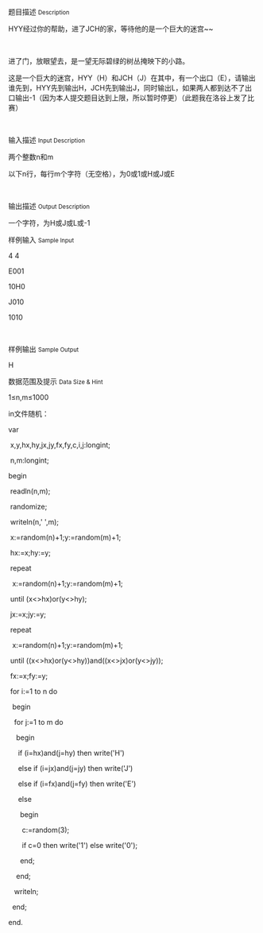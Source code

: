 <div class="panel panel-default">
<div class="area-title">
<span>
题目描述
<small>Description</small>
</span></div>
<div class="panel-body">

<p>HYY经过你的帮助，进了JCH的家，等待他的是一个巨大的迷宫~~</p><p><br></p><p>进了门，放眼望去，是一望无际碧绿的树丛掩映下的小路。</p><p>这是一个巨大的迷宫，HYY（H）和JCH（J）在其中，有一个出口（E），请输出谁先到，HYY先到输出H，JCH先到输出J，同时输出L，如果两人都到达不了出口输出-1（因为本人提交题目达到上限，所以暂时停更）<span style="font-family: 'Segoe UI', 'Lucida Grande', Helvetica, Arial, 'Microsoft YaHei', FreeSans, Arimo, 'Droid Sans', 'wenquanyi micro hei', 'Hiragino Sans GB', 'Hiragino Sans GB W3', FontAwesome, sans-serif;">（此题我在洛谷上发了比赛）</span></p><p><br></p>

</div>
</div>

<div class="panel panel-default">
<div class="area-title">
<span>
输入描述
<small>Input Description</small>
</span></div>
<div class="panel-body">
<p>两个整数n和m</p><p>以下n行，每行m个字符（无空格），为0或1或H或J或E</p><p><br></p>

</div>
</div>
<div  class="panel panel-default">
<div class="area-title">
<span>
输出描述
<small>Output Description</small>
</span></div>
<div class="panel-body">

<p>一个字符，为H或J或L或-1</p>

</div>
</div>


<div class="panel panel-default">
<div class="area-title">
<span>
样例输入
<small>Sample Input</small>
</span></div>
<div class="panel-body">
<p>4 4</p><p>E001</p><p>10H0</p><p>J010</p><p>1010</p><p><br></p>

</div>
</div>

<div class="panel panel-default">
<div class="area-title">
<span>
样例输出
<small>Sample Output</small>
</span></div>
<div class="panel-body">
<p>H</p>

</div>
</div>

<div class="panel panel-default">
<div class="area-title">
<span>
数据范围及提示
<small>Data Size & Hint</small>
</span></div>
<div class="panel-body">
<p>1≤n,m≤1000</p><p>in文件随机：</p><p>var</p><p> x,y,hx,hy,jx,jy,fx,fy,c,i,j:longint;</p><p> n,m:longint;</p><p>begin</p><p> readln(n,m);</p><p> randomize;</p><p> writeln(n,' ',m);</p><p> x:=random(n)+1;y:=random(m)+1;</p><p> hx:=x;hy:=y;</p><p> repeat</p><p>  x:=random(n)+1;y:=random(m)+1;</p><p> until (x&lt;&gt;hx)or(y&lt;&gt;hy);</p><p> jx:=x;jy:=y;</p><p> repeat</p><p>  x:=random(n)+1;y:=random(m)+1;</p><p> until ((x&lt;&gt;hx)or(y&lt;&gt;hy))and((x&lt;&gt;jx)or(y&lt;&gt;jy));</p><p> fx:=x;fy:=y;</p><p> for i:=1 to n do</p><p>  begin</p><p>   for j:=1 to m do</p><p>    begin</p><p>     if (i=hx)and(j=hy) then write('H')</p><p>     else if (i=jx)and(j=jy) then write('J')</p><p>     else if (i=fx)and(j=fy) then write('E')</p><p>     else</p><p>      begin</p><p>       c:=random(3);</p><p>       if c=0 then write('1') else write('0');</p><p>      end;</p><p>    end;</p><p>   writeln;</p><p>  end;</p><p>end.</p>
</div>
</div>